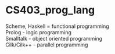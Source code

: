 # CS403_prog_lang
Scheme, Haskell = functional programming<br />
Prolog - logic programming<br />
Smalltalk - object oriented programming<br /> 
Cilk/Cilk++ - parallel programming

